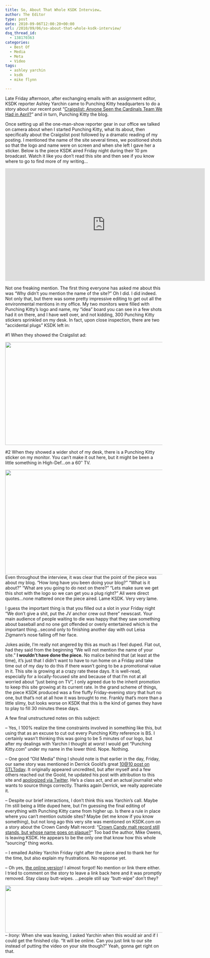 ```yaml
---
title: So, About That Whole KSDK Interview…
author: The Editor
type: post
date: 2010-09-06T12:00:20+00:00
url: /2010/09/06/so-about-that-whole-ksdk-interview/
dsq_thread_id:
  - 138170363
categories:
  - Best Of
  - Media
  - Meta
  - Video
tags:
  - ashley yarchin
  - ksdk
  - mike flynn

---
```

Late Friday afternoon, after exchanging emails with an assignment editor, KSDK reporter Ashley Yarchin came to Punching Kitty headquarters to do a story about our recent post &#8220;<a href="http://punchingkitty.com/2010/09/01/craigslist-anyone-seen-the-cardinals-team-we-had-in-april" target="_blank">Craigslist: Anyone Seen the Cardinals Team We Had in April?</a>&#8221; and in turn, Punching Kitty the blog.

Once setting up all the one-man-show reporter gear in our office we talked on camera about when I started Punching Kitty, what its about, then specifically about the Craigslist post followed by a dramatic reading of my posting. I mentioned the name of the site several times, we positioned shots so that the logo and name were on screen and when she left I gave her a sticker. Below is the piece KSDK aired Friday night during their 10 pm broadcast. Watch it like you don&#8217;t read this site and then see if you know where to go to find more of my writing&#8230;

<div class="embed-vimeo" style="text-align: center;">
  <iframe src="https://player.vimeo.com/video/14689572" width="640" height="360" frameborder="0" webkitallowfullscreen mozallowfullscreen allowfullscreen></iframe>
</div>

Not one freaking mention. The first thing everyone has asked me about this was &#8220;Why didn&#8217;t you mention the name of the site?&#8221; Oh I did. I did indeed. Not only that, but there was some pretty impressive editing to get out all the environmental mentions in my office. My two monitors were filled with Punching Kitty&#8217;s logo and name, my &#8220;idea&#8221; board you can see in a few shots had it on there, and I have well over, and not kidding, 300 Punching Kitty stickers sprinkled on my desk. In fact, upon close inspection, there are two &#8220;accidental plugs&#8221; KSDK left in:

#1 When they showed the Craigslist ad:

[<img class="aligncenter size-full wp-image-6618" title="ksdk_accidental_plug_1" src="http://media.punchingkitty.com/wordpress/2010/09/ksdk_accidental_plug_1.jpg" alt="" width="600" height="329" />][1]

#2 When they showed a wider shot of my desk, there is a Punching Kitty sticker on my monitor. You can&#8217;t make it out here, but it might be been a little something in High-Def&#8230;on a 60&#8243; TV.

[<img class="aligncenter size-full wp-image-6617" title="ksdk_accidental_plug_2" src="http://media.punchingkitty.com/wordpress/2010/09/ksdk_accidental_plug_2.jpg" alt="" width="601" height="335" />][2]Even throughout the interview, it was clear that the point of the piece was about my blog. &#8220;How long have you been doing your blog?&#8221; &#8220;What is it about?&#8221; &#8220;What are you going to do next on there?&#8221; &#8220;Lets make sure we get this shot with the logo so we can get you a plug right?&#8221; All were direct quotes&#8230;none mattered once the piece aired. Lame KSDK. Very very lame.

I guess the important thing is that you filled out a slot in your Friday night &#8220;We don&#8217;t give a shit, put the JV anchor crew out there&#8221; newscast. Your main audience of people waiting to die was happy that they saw something about baseball and no one got offended or overly entertained which is the important thing&#8230;second only to finishing another day with out Leisa Zigmann&#8217;s nose falling off her face.

Jokes aside, I&#8217;m really not angered by this as much as I feel duped. Flat out, had they said from the beginning &#8220;We will not mention the name of your site.&#8221; **I wouldn&#8217;t have done the piece.** No malice behind that (at least at the time), it&#8217;s just that I didn&#8217;t want to have to run home on a Friday and take time out of my day to do this if there wasn&#8217;t going to be a promotional value in it. This site is growing at a crazy rate these days. It is well-read, especially for a locally-focused site and because of that I&#8217;m not at all worried about &#8220;just being on TV&#8221;, I only agreed due to the inherit promotion to keep this site growing at its current rate. In the grand scheme of things, the piece KSDK produced was a fine fluffy Friday-evening story that hurt no one, but that&#8217;s not at all how it was brought to me. Frankly that&#8217;s more than a little slimy, but looks worse on KSDK that this is the kind of games they have to play to fill 30 minutes these days.

A few final unstructured notes on this subject:

&#8211; Yes, I 100% realize the time constraints involved in something like this, but using that as an excuse to cut out every Punching Kitty reference is BS. I certainly wasn&#8217;t thinking this was going to be 5 minutes of our logo, but after my dealings with Yarchin I thought at _worst_ I would get &#8220;Punching Kitty.com&#8221; under my name in the lower third. Nope. Nothing.

&#8211; One good &#8220;Old Media&#8221; thing I should note is that earlier in the day, Friday, our same story was mentioned in Derrick Goold&#8217;s great <a href="http://www.stltoday.com/sports/baseball/professional/article_00e9d2da-b770-11df-86b6-00127992bc8b.html" target="_blank">10@10 post on STLToday</a>. It originally appeared uncredited, but after myself and a few others reached out the Goold, he updated his post with attribution to this site and <a href="http://twitter.com/dgoold/status/22904699638" target="_blank">apologized via Twitter</a>. He&#8217;s a class act, and an actual journalist who wants to source things correctly. Thanks again Derrick, we really appreciate it.

&#8211; Despite our brief interactions, I don&#8217;t think this was Yarchin&#8217;s call. Maybe I&#8217;m still being a little duped here, but I&#8217;m guessing the final editing of everything with Punching Kitty came from higher up. Is there a rule in place where you can&#8217;t mention outside sites? Maybe (let me know if you know something), but not long ago this very site was mentioned on KSDK.com on a story about the Crown Candy Malt record: &#8220;<a href="http://www.ksdk.com/news/local/story.aspx?storyid=202115" target="_blank">Crown Candy malt record still stands, but whose name goes on plaque?</a>&#8221; Too bad the author, Mike Owens, is leaving KSDK. He appears to be the only one that know how this whole &#8220;sourcing&#8221; thing works.

&#8211; I emailed Ashley Yarchin Friday right after the piece aired to thank her for the time, but also explain my frustrations. No response yet.

&#8211; Oh yes, <a href="http://www.ksdk.com/news/local/story.aspx?storyid=214846" target="_blank">the online version</a>! I almost forgot! No mention or link there either. I tried to comment on the story to leave a link back here and it was promptly removed. Stay classy butt-wipes. &#8230;people still say &#8220;butt-wipe&#8221; don&#8217;t they?

[<img class="aligncenter size-full wp-image-6622" title="ksdk_removed_my_comment" src="http://media.punchingkitty.com/wordpress/2010/09/ksdk_removed_my_comment1.jpg" alt="" width="533" height="151" />][3]&#8211; _Irony:_ When she was leaving, I asked Yarchin when this would air and if I could get the finished clip. &#8220;It will be online. Can you just link to our site instead of putting the video on your site though?&#8221; Yeah, gonna get right on that.

 [1]: http://media.punchingkitty.com/wordpress/2010/09/ksdk_accidental_plug_1.jpg
 [2]: http://media.punchingkitty.com/wordpress/2010/09/ksdk_accidental_plug_2.jpg
 [3]: http://media.punchingkitty.com/wordpress/2010/09/ksdk_removed_my_comment1.jpg